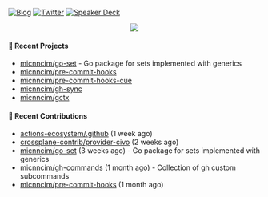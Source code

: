 [![Blog](https://img.shields.io/badge/Blog-0?style=flat-square&logo=gatsby&color=181717&logoColor=white)](https://micnncim.com)
[![Twitter](https://img.shields.io/badge/Twitter-0?style=flat-square&logo=twitter&color=1DA1F2&logoColor=white)](https://twitter.com/micnncim)
[![Speaker Deck](https://img.shields.io/badge/Speaker_Deck-0?style=flat-square&logo=speaker-deck&color=009287&logoColor=white)](https://speakerdeck.com/micnncim)

<p align="center">
<img src="https://github-readme-stats.vercel.app/api?username=micnncim&show_icons=true&count_private=true" />
</p>

#### 🍎 Recent Projects

- [micnncim/go-set](https://github.com/micnncim/go-set) - Go package for sets implemented with generics
- [micnncim/pre-commit-hooks](https://github.com/micnncim/pre-commit-hooks)
- [micnncim/pre-commit-hooks-cue](https://github.com/micnncim/pre-commit-hooks-cue)
- [micnncim/gh-sync](https://github.com/micnncim/gh-sync)
- [micnncim/gctx](https://github.com/micnncim/gctx)

#### 🌱 Recent Contributions

- [actions-ecosystem/.github](https://github.com/actions-ecosystem/.github) (1 week ago)
- [crossplane-contrib/provider-civo](https://github.com/crossplane-contrib/provider-civo) (2 weeks ago)
- [micnncim/go-set](https://github.com/micnncim/go-set) (3 weeks ago) - Go package for sets implemented with generics
- [micnncim/gh-commands](https://github.com/micnncim/gh-commands) (1 month ago) - Collection of gh custom subcommands
- [micnncim/pre-commit-hooks](https://github.com/micnncim/pre-commit-hooks) (1 month ago)
